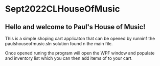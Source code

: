 # Sept2022CLHouseOfMusic
<h2>Hello and welcome to Paul's House of Music!</h2>

<p>This is a simple shoping cart applicaton that can be opened by runninf the paulshouseofmusic.sln solution found n the main file.</p>
<p>Once opened runing the program will open the WPF window and populate and inventory list which you can then add items of to your cart.</p>
